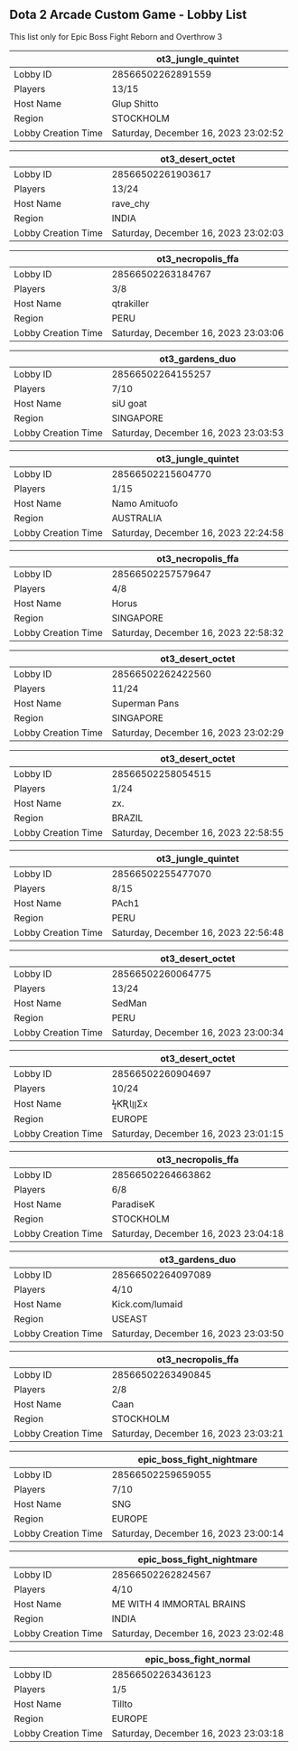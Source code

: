 ## Dota 2 Arcade Custom Game - Lobby List

This list only for Epic Boss Fight Reborn and Overthrow 3

|  | ot3_jungle_quintet |
| ------ | ------ |
| Lobby ID | 28566502262891559 |
| Players | 13/15 |
| Host Name | Glup Shitto |
| Region | STOCKHOLM |
| Lobby Creation Time | Saturday, December 16, 2023 23:02:52 |


|  | ot3_desert_octet |
| ------ | ------ |
| Lobby ID | 28566502261903617 |
| Players | 13/24 |
| Host Name | rave_chy |
| Region | INDIA |
| Lobby Creation Time | Saturday, December 16, 2023 23:02:03 |


|  | ot3_necropolis_ffa |
| ------ | ------ |
| Lobby ID | 28566502263184767 |
| Players | 3/8 |
| Host Name | qtrakiller |
| Region | PERU |
| Lobby Creation Time | Saturday, December 16, 2023 23:03:06 |


|  | ot3_gardens_duo |
| ------ | ------ |
| Lobby ID | 28566502264155257 |
| Players | 7/10 |
| Host Name | siU goat |
| Region | SINGAPORE |
| Lobby Creation Time | Saturday, December 16, 2023 23:03:53 |


|  | ot3_jungle_quintet |
| ------ | ------ |
| Lobby ID | 28566502215604770 |
| Players | 1/15 |
| Host Name | Namo Amituofo |
| Region | AUSTRALIA |
| Lobby Creation Time | Saturday, December 16, 2023 22:24:58 |


|  | ot3_necropolis_ffa |
| ------ | ------ |
| Lobby ID | 28566502257579647 |
| Players | 4/8 |
| Host Name | Horus |
| Region | SINGAPORE |
| Lobby Creation Time | Saturday, December 16, 2023 22:58:32 |


|  | ot3_desert_octet |
| ------ | ------ |
| Lobby ID | 28566502262422560 |
| Players | 11/24 |
| Host Name | Superman Pans |
| Region | SINGAPORE |
| Lobby Creation Time | Saturday, December 16, 2023 23:02:29 |


|  | ot3_desert_octet |
| ------ | ------ |
| Lobby ID | 28566502258054515 |
| Players | 1/24 |
| Host Name | zx. |
| Region | BRAZIL |
| Lobby Creation Time | Saturday, December 16, 2023 22:58:55 |


|  | ot3_jungle_quintet |
| ------ | ------ |
| Lobby ID | 28566502255477070 |
| Players | 8/15 |
| Host Name | PAch1 |
| Region | PERU |
| Lobby Creation Time | Saturday, December 16, 2023 22:56:48 |


|  | ot3_desert_octet |
| ------ | ------ |
| Lobby ID | 28566502260064775 |
| Players | 13/24 |
| Host Name | SedMan |
| Region | PERU |
| Lobby Creation Time | Saturday, December 16, 2023 23:00:34 |


|  | ot3_desert_octet |
| ------ | ------ |
| Lobby ID | 28566502260904697 |
| Players | 10/24 |
| Host Name | ϟƘƦƖןןΣx |
| Region | EUROPE |
| Lobby Creation Time | Saturday, December 16, 2023 23:01:15 |


|  | ot3_necropolis_ffa |
| ------ | ------ |
| Lobby ID | 28566502264663862 |
| Players | 6/8 |
| Host Name | ParadiseK |
| Region | STOCKHOLM |
| Lobby Creation Time | Saturday, December 16, 2023 23:04:18 |


|  | ot3_gardens_duo |
| ------ | ------ |
| Lobby ID | 28566502264097089 |
| Players | 4/10 |
| Host Name | Kick.com/lumaid |
| Region | USEAST |
| Lobby Creation Time | Saturday, December 16, 2023 23:03:50 |


|  | ot3_necropolis_ffa |
| ------ | ------ |
| Lobby ID | 28566502263490845 |
| Players | 2/8 |
| Host Name | Caan |
| Region | STOCKHOLM |
| Lobby Creation Time | Saturday, December 16, 2023 23:03:21 |


|  | epic_boss_fight_nightmare |
| ------ | ------ |
| Lobby ID | 28566502259659055 |
| Players | 7/10 |
| Host Name | SNG |
| Region | EUROPE |
| Lobby Creation Time | Saturday, December 16, 2023 23:00:14 |


|  | epic_boss_fight_nightmare |
| ------ | ------ |
| Lobby ID | 28566502262824567 |
| Players | 4/10 |
| Host Name | ME WITH 4 IMMORTAL BRAINS |
| Region | INDIA |
| Lobby Creation Time | Saturday, December 16, 2023 23:02:48 |


|  | epic_boss_fight_normal |
| ------ | ------ |
| Lobby ID | 28566502263436123 |
| Players | 1/5 |
| Host Name | Tillto |
| Region | EUROPE |
| Lobby Creation Time | Saturday, December 16, 2023 23:03:18 |


